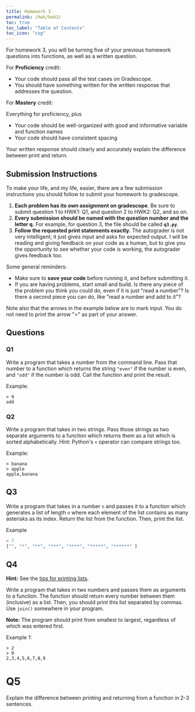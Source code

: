 ```yaml
---
title: Homework 3
permalink: /hwk/hwk3/
toc: true
toc_label: "Table of Contents"
toc_icon: "cog"
---
```


For homework 3, you will be turning five of your previous homework questions into functions, as well as a written question.

For **Proficiency** credit:

- Your code should pass all the test cases on Gradescope. 
- You should have something written for the written response that addresses the question.

For **Mastery** credit:

Everything for proficiency, plus

- Your code should be well-organized with good and informative variable and function names
- Your code should have consistent spacing

Your written response should clearly and accurately explain the difference between print and return.

## Submission Instructions

To make your life, and my life, easier, there are a few submission instructions you should follow to submit your homework to gradescope. 

1. **Each problem has its own assignment on gradescope**. Be sure to submit question 1 to HWK1: Q1, and question 2 to HWK2: Q2, and so on. 
2. **Every submission should be named with the question number and the letter q.** For example, for question 3, the file should be called **`q3.py`**.
3. **Follow the requested print statements exactly.** The autograder is not very intelligent; it just gives input and asks for expected output. I will be reading and giving feedback on your code as a human, but to give you the opportunity to see whether your code is working, the autograder gives feedback too. 

Some general reminders:
- Make sure to **save your code** before running it, and before submitting it. 
- If you are having problems, start small and build. Is there any piece of the problem you think you could do, even if it is just "read a number"? Is there a second piece you can do, like "read a number and add to it"? 

Note also that the arrows in the example below are to mark input. You do not need to print the arrow ">" as part of your answer.

## Questions

### Q1

Write a program that takes a number from the command line. Pass that number to a function which returns the string `"even"` if the number is even, and `"odd"` if the number is odd. Call the function and print the result.

Example:

```
> 9
odd
```

### Q2

Write a program that takes in two strings. Pass those strings as two separate arguments to a function which returns them as a list which is sorted alphabetically. Hint: Python's `<` operator can compare strings too.

Example:

```
> banana
> apple
apple,banana
```

## Q3

Write a program that takes in a number `n` and passes it to a function which generates a list of length `n` where each element of the list contains as many asterisks as its index. Return the list from the function. Then, print the list.

Example

```python
> 7
["", "*", "**", "***", "****", "*****", "******" ]
```

## Q4

**Hint:** See the [tips for printing lists](https://alackles.github.io/CMSC-140-WT-23/lectures/w3-d1#tips-for-printing-lists).

Write a program that takes in two numbers and passes them as arguments to a function. The function should return every number between them (inclusive) as a list. Then, you should print this list separated by commas. Use `join()` somewhere in your program.

**Note:** The program should print from smallest to largest, regardless of which was entered first. 

Example 1:

```
> 2
> 9
2,3,4,5,6,7,8,9
```

# Q5

Explain the difference between printing and returning from a function in 2-3 sentences.